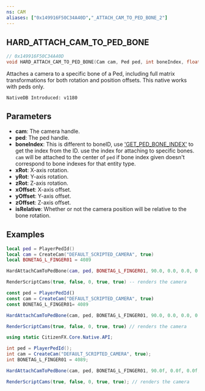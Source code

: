 ```yaml
---
ns: CAM
aliases: ["0x149916F50C34A40D","_ATTACH_CAM_TO_PED_BONE_2"]
---
```

## HARD_ATTACH_CAM_TO_PED_BONE

```c
// 0x149916F50C34A40D
void HARD_ATTACH_CAM_TO_PED_BONE(Cam cam, Ped ped, int boneIndex, float xRot, float yRot, float zRot, float xOffset, float yOffset, float zOffset, BOOL isRelative);
```

Attaches a camera to a specific bone of a Ped, including full matrix transformations for both rotation and position offsets.
This native works with peds only.

```
NativeDB Introduced: v1180
```

## Parameters
* **cam**: The camera handle.
* **ped**: The ped handle.
* **boneIndex**: This is different to boneID, use ['GET_PED_BONE_INDEX'](#_0x3F428D08BE5AAE31) to get the index from the ID. use the index for attaching to specific bones. `cam` will be attached to the center of `ped` if bone index given doesn't correspond to bone indexes for that entity type.
* **xRot**: X-axis rotation.
* **yRot**: Y-axis rotation.
* **zRot**: Z-axis rotation.
* **xOffset**: X-axis offset.
* **yOffset**: Y-axis offset.
* **zOffset**: Z-axis offset.
* **isRelative**: Whether or not the camera position will be relative to the bone rotation.

## Examples

```lua
local ped = PlayerPedId()
local cam = CreateCam("DEFAULT_SCRIPTED_CAMERA", true)
local BONETAG_L_FINGER01 = 4089

HardAttachCamToPedBone(cam, ped, BONETAG_L_FINGER01, 90.0, 0.0, 0.0, 0.0, 0.0, 0.0, true) -- attach it to a finger on the left hand and rotates it 90 degrees on the X-axis

RenderScriptCams(true, false, 0, true, true) -- renders the camera

```

```js
const ped = PlayerPedId()
const cam = CreateCam("DEFAULT_SCRIPTED_CAMERA", true)
const BONETAG_L_FINGER01= 4089

HardAttachCamToPedBone(cam, ped, BONETAG_L_FINGER01, 90.0, 0.0, 0.0, 0.0, 0.0, 0.0, true) // attach it to a finger on the left hand and rotates it 90 degrees on the X-axis

RenderScriptCams(true, false, 0, true, true) // renders the camera
```

```cs
using static CitizenFX.Core.Native.API;

int ped = PlayerPedId();
int cam = CreateCam("DEFAULT_SCRIPTED_CAMERA", true);
int BONETAG_L_FINGER01 = 4089;

HardAttachCamToPedBone(cam, ped, BONETAG_L_FINGER01, 90.0f, 0.0f, 0.0f, 0.0f, 0.0f, 0.0f, true); // attach it to a finger on the left hand and rotates it 90 degrees on the X-axis

RenderScriptCams(true, false, 0, true, true); // renders the camera
```